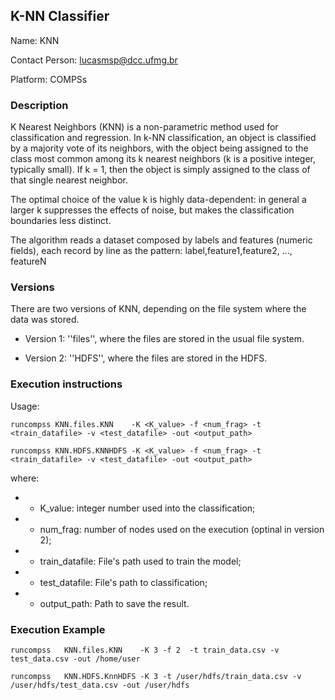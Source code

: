 ## K-NN Classifier

Name: KNN

Contact Person: lucasmsp@dcc.ufmg.br

Platform: COMPSs



### Description

K Nearest Neighbors (KNN) is a non-parametric method used for classification and regression. In k-NN classification, an object is classified by a majority vote of its neighbors, with the object being assigned to the class most common among its k nearest neighbors (k is a positive integer, typically small). If k = 1, then the object is simply assigned to the class of that single nearest neighbor.

The optimal choice of the value k is highly data-dependent: in general a larger k suppresses the effects of noise, but makes the classification boundaries less distinct.

The algorithm reads a dataset composed by labels and features (numeric fields), each record by line as the pattern: label,feature1,feature2, ..., featureN


### Versions
There are two versions of KNN, depending on the file system where the data was stored.

* Version 1: ''files'', where the files are stored in the usual file system.

* Version 2: ''HDFS'', where the files are stored in the HDFS.


### Execution instructions

Usage:

	runcompss KNN.files.KNN    -K <K_value> -f <num_frag> -t <train_datafile> -v <test_datafile> -out <output_path>

	runcompss KNN.HDFS.KNNHDFS -K <K_value> -f <num_frag> -t <train_datafile> -v <test_datafile> -out <output_path>


where:

* - K_value: integer number used into the classification;
* - num_frag:  number of nodes used on the execution (optinal in version 2);
* - train_datafile: File's path used to train the model;
* - test_datafile: File's path to classification;
* - output_path: Path to save the result.


### Execution Example

	runcompss 	KNN.files.KNN    -K 3 -f 2  -t train_data.csv -v test_data.csv -out /home/user

	runcompss 	KNN.HDFS.KnnHDFS -K 3 -t /user/hdfs/train_data.csv -v /user/hdfs/test_data.csv -out /user/hdfs



